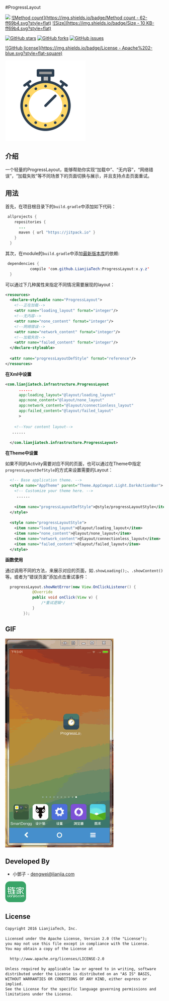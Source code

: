 #ProgressLayout

[![](https://jitpack.io/v/LianjiaTech/ProgressLayout.svg)](https://jitpack.io/#LianjiaTech/ProgressLayout)
[![Method count](https://img.shields.io/badge/Method count  - 62-ff69b4.svg?style=flat)](http://www.methodscount.com/?lib=com.github.LianjiaTech%3AProgressLayout%3A1.1.0)
[![Size](https://img.shields.io/badge/Size  - 10 KB-ff69b4.svg?style=flat)](http://www.methodscount.com/?lib=com.github.LianjiaTech%3AProgressLayout%3A1.1.0)

[![GitHub stars](https://img.shields.io/github/stars/SmartDengg/ProgressLayout.svg?style=social&label=Star&maxAge=2592000?style=plastic)](https://github.com/SmartDengg/ProgressLayout/stargazers)
[![GitHub forks](https://img.shields.io/github/forks/SmartDengg/ProgressLayout.svg?style=social&label=Fork&maxAge=2592000?style=plastic)](https://github.com/SmartDengg/ProgressLayout/network)
[![GitHub issues](https://img.shields.io/github/issues/SmartDengg/ProgressLayout.svg?style=social&label=Issue&maxAge=2592000?style=plastic)](https://github.com/SmartDengg/ProgressLayout/issues)

[![GitHub license](https://img.shields.io/badge/License  - Apache%202-blue.svg?style=flat-square)](LICENSE.txt)


![](./images/launcher.png)


介绍
--------

一个轻量的ProgressLayout，能够帮助你实现“加载中”、“无内容”，“网络错误”，“加载失败”等不同场景下的页面切换与展示，并且支持点击页面重试。


用法
--------

首先，在项目根目录下的`build.gradle`中添加如下代码：
```java
 allprojects {
    repositories {
      ...
      maven { url "https://jitpack.io" }
    }
  }
```

其次，在module的`build.gradle`中添加[最新版本库](https://github.com/LianjiaTech/ProgressLayout/releases)的依赖:
```java
 dependencies {
           compile 'com.github.LianjiaTech:ProgressLayout:x.y.z'
  }
```

可以通过下几种属性来指定不同情况需要展现的layout：

```xml
<resources>
  <declare-styleable name="ProgressLayout">
    <!--正在加载-->
    <attr name="loading_layout" format="integer"/>
    <!--无内容-->
    <attr name="none_content" format="integer"/>
    <!--网络错误-->
    <attr name="network_content" format="integer"/>
    <!--加载失败-->
    <attr name="failed_content" format="integer"/>
  </declare-styleable>

  <attr name="progressLayoutDefStyle" format="reference"/>
</resources>
```


**在Xml中设置**

```xml
<com.lianjiatech.infrastructure.ProgressLayout
      ......
      app:loading_layout="@layout/loading_layout"
      app:none_content="@layout/none_layout"
      app:network_content="@layout/connectionless_layout"
      app:failed_content="@layout/failed_layout"
      >

    <!--Your content layout-->
   ......

  </com.lianjiatech.infrastructure.ProgressLayout>
```


**在Theme中设置**

如果不同的Activity需要对应不同的页面，也可以通过在Theme中指定`progressLayoutDefStyle`的方式来设置需要的Layout：

```xml
  <!-- Base application theme. -->
  <style name="AppTheme" parent="Theme.AppCompat.Light.DarkActionBar">
    <!-- Customize your theme here. -->
     ......

    <item name="progressLayoutDefStyle">@style/progressLayoutStyle</item>
  </style>

  <style name="progressLayoutStyle">
    <item name="loading_layout">@layout/loading_layout</item>
    <item name="none_content">@layout/none_layout</item>
    <item name="network_content">@layout/connectionless_layout</item>
    <item name="failed_content">@layout/failed_layout</item>
  </style>
```


**函数使用**

通过调用不同的方法，来展示对应的页面，如`.showLoading();`、`.showContent()`等。或者为“错误页面”添加点击重试事件：

```java
  progressLayout.showNetError(new View.OnClickListener() {
            @Override
            public void onClick(View v) {
                /*重试逻辑*/
            }
        });
```

GIF
--------

![](./images/progresslayout.gif)

Developed By
--------

- 小鄧子 - dengwei@lianjia.com

<a href="http://homelinkcn.github.io/"><img src="./images/homelink.png" />
</a>


License
--------

    Copyright 2016 LianjiaTech, Inc.
    
    Licensed under the Apache License, Version 2.0 (the "License");
    you may not use this file except in compliance with the License.
    You may obtain a copy of the License at
 
      http://www.apache.org/licenses/LICENSE-2.0
 
    Unless required by applicable law or agreed to in writing, software
    distributed under the License is distributed on an "AS IS" BASIS,
    WITHOUT WARRANTIES OR CONDITIONS OF ANY KIND, either express or implied.
    See the License for the specific language governing permissions and
    limitations under the License.    












